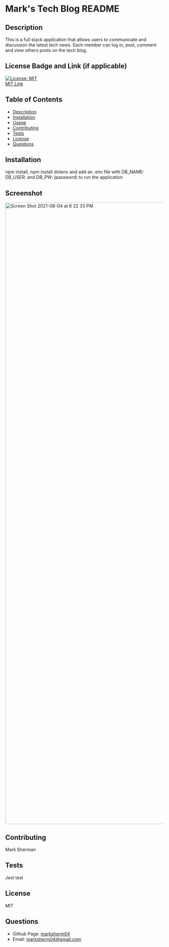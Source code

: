 # Mark's Tech Blog README

## Description
This is a full stack application that allows users to communicate and discussion the latest tech news. Each member can log in, post, comment and view others posts on the tech blog.

## License Badge and Link (if applicable)
[![License: MIT](https://img.shields.io/badge/License-MIT-yellow.svg)](https://opensource.org/licenses/MIT) <br />
[MIT Link](https://opensource.org/licenses/MIT)

  ## Table of Contents
- [Description](#description)
- [Installation](#installation)
- [Usage](#usage)
- [Contributing](#contributing)
- [Tests](#tests)
- [License](#license)
- [Questions](#githubUser)

## Installation
npm install, npm install dotenv and add an .env file with DB_NAME: DB_USER: and DB_PW: (password) to run the application

## Screenshot
<img width="1969" alt="Screen Shot 2021-08-04 at 6 22 33 PM" src="https://user-images.githubusercontent.com/81338255/128262995-f1e061b3-25d2-42af-afab-a1cf6db5d92a.png">

## Contributing
Mark Sherman

## Tests
Jest test

## License
MIT


## Questions
- Github Page: [marksherm04](https://github.com/marksherm04)
- Email: marksherm04@gmail.com
